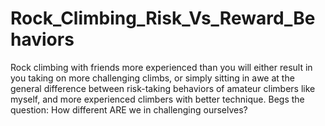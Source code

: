 # Rock_Climbing_Risk_Vs_Reward_Behaviors
Rock climbing with friends more experienced than you will either result in you taking on more challenging climbs, or simply sitting in awe at the general difference between risk-taking behaviors of amateur climbers like myself, and more experienced climbers with better technique. Begs the question: How different ARE we in challenging ourselves?
